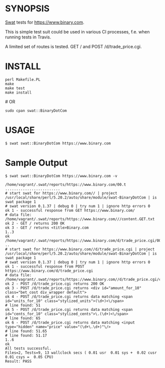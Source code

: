 # SYNOPSIS

[Swat](https://github.com/melezhik/swat) tests for https://www.binary.com. 

This is simple test suit could be used in various CI processes, f.e. when running tests in Travis.

A limited set of routes is tested. GET / and POST /d/trade\_price.cgi. 

# INSTALL

    perl Makefile.PL
    make
    make test
    make install

\# OR

    sudo cpan swat::BinaryDotCom

# USAGE

    $ swat swat::BinaryDotCom https://www.binary.com 

# Sample Output

    $ swat swat::BinaryDotCom https://www.binary.com -v

    /home/vagrant/.swat/reports/https://www.binary.com/00.t .........................
    # start swat for https://www.binary.com// | project /usr/local/share/perl/5.20.2/auto/share/module/swat-BinaryDotCom | is swat package 1
    # swat version 0.1.37 | debug 0 | try num 1 | ignore http errors 0
    ok 1 - successful response from GET https://www.binary.com/
    # data file: /home/vagrant/.swat/reports/https://www.binary.com///content.GET.txt
    ok 2 - GET / returns 200 OK
    ok 3 - GET / returns <title>Binary.com
    1..3
    ok
    /home/vagrant/.swat/reports/https://www.binary.com/d/trade_price.cgi/00.post.t ..
    # start swat for https://www.binary.com//d/trade_price.cgi | project /usr/local/share/perl/5.20.2/auto/share/module/swat-BinaryDotCom | is swat package 1
    # swat version 0.1.37 | debug 0 | try num 1 | ignore http errors 0
    ok 1 - successful response from POST https://www.binary.com/d/trade_price.cgi
    # data file: /home/vagrant/.swat/reports/https://www.binary.com//d/trade_price.cgi/content.POST.txt
    ok 2 - POST /d/trade_price.cgi returns 200 OK
    ok 3 - POST /d/trade_price.cgi returns <div id="amount_for_10" class="bet_cost div_wrapper default">
    ok 4 - POST /d/trade_price.cgi returns data matching <span id="units_for_10" class="stylized_units">(\d+)<\/span>
    # line found: 51
    ok 5 - POST /d/trade_price.cgi returns data matching <span id="cents_for_10" class="stylized_cents">\.(\d+)<\/span>
    # line found: 65
    ok 6 - POST /d/trade_price.cgi returns data matching <input type="hidden" name="price" value="(\d+\.\d+)"\/>
    # line found: 51.65
    # line found: 51.17
    1..6
    ok
    All tests successful.
    Files=2, Tests=9, 13 wallclock secs ( 0.01 usr  0.01 sys +  0.02 cusr  0.01 csys =  0.05 CPU)
    Result: PASS
    

